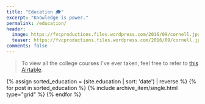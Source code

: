 ```yaml
---
title: "Education 🎓"
excerpt: "Knowledge is power."
permalink: /education/
header:
  image: https://fvcproductions.files.wordpress.com/2016/09/cornell.jpg
  teaser: https://fvcproductions.files.wordpress.com/2016/09/cornell.jpg
comments: false
---
```


> To view all the college courses I've ever taken, feel free to refer to <a href="https://airtable.com/shrsQw3LAJ5W3FnlT" target="_blank">this Airtable</a>.

<div class="grid__wrapper">
    {% assign sorted_education = (site.education | sort: 'date') | reverse %}
    {% for post in sorted_education %}
        {% include archive_item/single.html type="grid" %}
    {% endfor %}
</div>